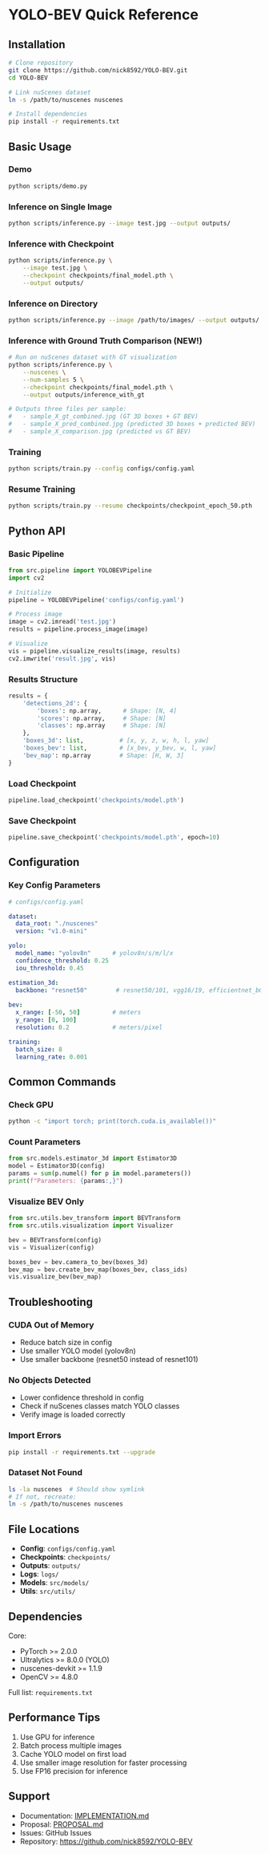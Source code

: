 # YOLO-BEV Quick Reference

## Installation
```bash
# Clone repository
git clone https://github.com/nick8592/YOLO-BEV.git
cd YOLO-BEV

# Link nuScenes dataset
ln -s /path/to/nuscenes nuscenes

# Install dependencies
pip install -r requirements.txt
```

## Basic Usage

### Demo
```bash
python scripts/demo.py
```

### Inference on Single Image
```bash
python scripts/inference.py --image test.jpg --output outputs/
```

### Inference with Checkpoint
```bash
python scripts/inference.py \
    --image test.jpg \
    --checkpoint checkpoints/final_model.pth \
    --output outputs/
```

### Inference on Directory
```bash
python scripts/inference.py --image /path/to/images/ --output outputs/
```

### Inference with Ground Truth Comparison (NEW!)
```bash
# Run on nuScenes dataset with GT visualization
python scripts/inference.py \
    --nuscenes \
    --num-samples 5 \
    --checkpoint checkpoints/final_model.pth \
    --output outputs/inference_with_gt

# Outputs three files per sample:
#   - sample_X_gt_combined.jpg (GT 3D boxes + GT BEV)
#   - sample_X_pred_combined.jpg (predicted 3D boxes + predicted BEV)
#   - sample_X_comparison.jpg (predicted vs GT BEV)
```

### Training
```bash
python scripts/train.py --config configs/config.yaml
```

### Resume Training
```bash
python scripts/train.py --resume checkpoints/checkpoint_epoch_50.pth
```

## Python API

### Basic Pipeline
```python
from src.pipeline import YOLOBEVPipeline
import cv2

# Initialize
pipeline = YOLOBEVPipeline('configs/config.yaml')

# Process image
image = cv2.imread('test.jpg')
results = pipeline.process_image(image)

# Visualize
vis = pipeline.visualize_results(image, results)
cv2.imwrite('result.jpg', vis)
```

### Results Structure
```python
results = {
    'detections_2d': {
        'boxes': np.array,      # Shape: [N, 4]
        'scores': np.array,     # Shape: [N]
        'classes': np.array     # Shape: [N]
    },
    'boxes_3d': list,          # [x, y, z, w, h, l, yaw]
    'boxes_bev': list,         # [x_bev, y_bev, w, l, yaw]
    'bev_map': np.array        # Shape: [H, W, 3]
}
```

### Load Checkpoint
```python
pipeline.load_checkpoint('checkpoints/model.pth')
```

### Save Checkpoint
```python
pipeline.save_checkpoint('checkpoints/model.pth', epoch=10)
```

## Configuration

### Key Config Parameters
```yaml
# configs/config.yaml

dataset:
  data_root: "./nuscenes"
  version: "v1.0-mini"

yolo:
  model_name: "yolov8n"      # yolov8n/s/m/l/x
  confidence_threshold: 0.25
  iou_threshold: 0.45

estimation_3d:
  backbone: "resnet50"        # resnet50/101, vgg16/19, efficientnet_b0
  
bev:
  x_range: [-50, 50]         # meters
  y_range: [0, 100]
  resolution: 0.2            # meters/pixel

training:
  batch_size: 8
  learning_rate: 0.001
```

## Common Commands

### Check GPU
```bash
python -c "import torch; print(torch.cuda.is_available())"
```

### Count Parameters
```python
from src.models.estimator_3d import Estimator3D
model = Estimator3D(config)
params = sum(p.numel() for p in model.parameters())
print(f"Parameters: {params:,}")
```

### Visualize BEV Only
```python
from src.utils.bev_transform import BEVTransform
from src.utils.visualization import Visualizer

bev = BEVTransform(config)
vis = Visualizer(config)

boxes_bev = bev.camera_to_bev(boxes_3d)
bev_map = bev.create_bev_map(boxes_bev, class_ids)
vis.visualize_bev(bev_map)
```

## Troubleshooting

### CUDA Out of Memory
- Reduce batch size in config
- Use smaller YOLO model (yolov8n)
- Use smaller backbone (resnet50 instead of resnet101)

### No Objects Detected
- Lower confidence threshold in config
- Check if nuScenes classes match YOLO classes
- Verify image is loaded correctly

### Import Errors
```bash
pip install -r requirements.txt --upgrade
```

### Dataset Not Found
```bash
ls -la nuscenes  # Should show symlink
# If not, recreate:
ln -s /path/to/nuscenes nuscenes
```

## File Locations

- **Config**: `configs/config.yaml`
- **Checkpoints**: `checkpoints/`
- **Outputs**: `outputs/`
- **Logs**: `logs/`
- **Models**: `src/models/`
- **Utils**: `src/utils/`

## Dependencies

Core:
- PyTorch >= 2.0.0
- Ultralytics >= 8.0.0 (YOLO)
- nuscenes-devkit >= 1.1.9
- OpenCV >= 4.8.0

Full list: `requirements.txt`

## Performance Tips

1. Use GPU for inference
2. Batch process multiple images
3. Cache YOLO model on first load
4. Use smaller image resolution for faster processing
5. Use FP16 precision for inference

## Support

- Documentation: [IMPLEMENTATION.md](IMPLEMENTATION.md)
- Proposal: [PROPOSAL.md](PROPOSAL.md)
- Issues: GitHub Issues
- Repository: https://github.com/nick8592/YOLO-BEV
